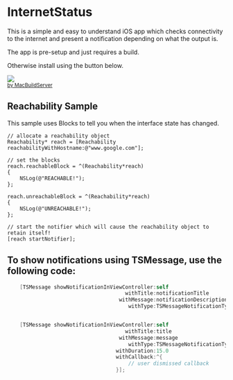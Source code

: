 # InternetStatus

This is a simple and easy to understand iOS app which checks connectivity to the internet and present a notification depending on what the output is.

The app is pre-setup and just requires a build.

Otherwise install using the button below.

<!-- MacBuildServer Install Button -->
<div class="macbuildserver-block">
    <a class="macbuildserver-button" href="http://macbuildserver.com/project/github/build/?xcode_project=InternetStatus.xcodeproj&amp;target=InternetStatus&amp;repo_url=git%3A%2F%2Fgithub.com%2Fsurvivalisms%2FInternetStatus.git&amp;build_conf=Release" target="_blank"><img src="http://com.macbuildserver.github.s3-website-us-east-1.amazonaws.com/button_up.png"/></a><br/><sup><a href="http://macbuildserver.com/github/opensource/" target="_blank">by MacBuildServer</a></sup>
</div>
<!-- MacBuildServer Install Button -->


## Reachability Sample
This sample uses Blocks to tell you when the interface state has changed.

  	// allocate a reachability object
	Reachability* reach = [Reachability reachabilityWithHostname:@"www.google.com"];

	// set the blocks 
	reach.reachableBlock = ^(Reachability*reach)
	{
		NSLog(@"REACHABLE!");
	};

	reach.unreachableBlock = ^(Reachability*reach)
	{
		NSLog(@"UNREACHABLE!");
	};

	// start the notifier which will cause the reachability object to retain itself!
	[reach startNotifier];

To show notifications using TSMessage, use the following code:
--------

```objective-c
    [TSMessage showNotificationInViewController:self
                                      withTitle:notificationTitle
                                    withMessage:notificationDescription
                                       withType:TSMessageNotificationTypeError];


    [TSMessage showNotificationInViewController:self
                                      withTitle:title
                                    withMessage:message
                                       withType:TSMessageNotificationTypeSuccess
                                   withDuration:15.0
                                   withCallback:^{
                                       // user dismissed callback
                                   }];
```
